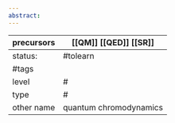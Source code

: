 ```yaml
---
abstract:
---
```

| precursors | [[QM]] [[QED]] [[SR]]  |
| ---------- | ---------------------- |
| status:    | #tolearn               |
| #tags      |                        |
| level      | #                      |
| type       | #                         |
| other name | quantum chromodynamics |
